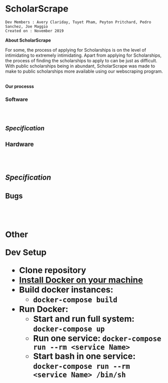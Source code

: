 # ScholarScrape
```
Dev Members : Avery Clariday, Tuyet Pham, Peyton Pritchard, Pedro Sanchez, Joe Maggio
Created on : November 2019
```


**About ScholarScrape**

For some, the process of applying for Scholarships is on the level of intimidating to extremely intimidating. Apart from applying for Scholarships, the process of finding the scholarships to apply to can be just as difficult. With public scholarships being in abundant, ScholarScrape was made to make to public scholarships more available using our webscraping program.
<br>
<br>

**Our processs**
<br>


**<h3>Software<h3>**
<br>


***Specification***
<br>


**<h3>Hardware<h3>**
<br>


***Specification***
<br>


**<h3>Bugs<h3>**
<br>



**Other**
<br>

**Dev Setup**
* Clone repository
* [Install Docker on your machine](https://hub.docker.com/)
* Build docker instances:
    - ```docker-compose build```
* Run Docker:
    - Start and run full system: ```docker-compose up```
    - Run one service: ```docker-compose run --rm <service Name>```
    - Start bash in one service: ```docker-compose run --rm <service Name> /bin/sh```

